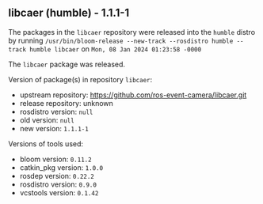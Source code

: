 ## libcaer (humble) - 1.1.1-1

The packages in the `libcaer` repository were released into the `humble` distro by running `/usr/bin/bloom-release --new-track --rosdistro humble --track humble libcaer` on `Mon, 08 Jan 2024 01:23:58 -0000`

The `libcaer` package was released.

Version of package(s) in repository `libcaer`:

- upstream repository: https://github.com/ros-event-camera/libcaer.git
- release repository: unknown
- rosdistro version: `null`
- old version: `null`
- new version: `1.1.1-1`

Versions of tools used:

- bloom version: `0.11.2`
- catkin_pkg version: `1.0.0`
- rosdep version: `0.22.2`
- rosdistro version: `0.9.0`
- vcstools version: `0.1.42`


